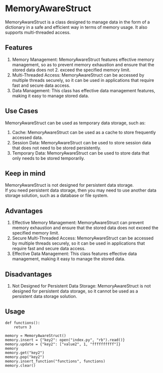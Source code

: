 # MemoryAwareStruct
MemoryAwareStruct is a class designed to manage data in the form of a dictionary in a safe and efficient way in terms of memory usage. It also supports multi-threaded access.

## Features

1. Memory Management: MemoryAwareStruct features effective memory management, so as to prevent memory exhaustion and ensure that the stored data does not 2. exceed the specified memory limit.
3. Multi-Threaded Access: MemoryAwareStruct can be accessed by multiple threads securely, so it can be used in applications that require fast and secure data access.
4. Data Management: This class has effective data management features, making it easy to manage stored data.

## Use Cases

MemoryAwareStruct can be used as temporary data storage, such as:

1. Cache: MemoryAwareStruct can be used as a cache to store frequently accessed data.
2. Session Data: MemoryAwareStruct can be used to store session data that does not need to be stored persistently.
3. Temporary Data: MemoryAwareStruct can be used to store data that only needs to be stored temporarily.

## Keep in mind

MemoryAwareStruct is not designed for persistent data storage.   
If you need persistent data storage, then you may need to use another data storage solution, such as a database or file system.

## Advantages

1. Effective Memory Management: MemoryAwareStruct can prevent memory exhaustion and ensure that the stored data does not exceed the specified memory limit.
2. Secure Multi-Threaded Access: MemoryAwareStruct can be accessed by multiple threads securely, so it can be used in applications that require fast and secure data access.
3. Effective Data Management: This class features effective data management, making it easy to manage the stored data.

## Disadvantages

1. Not Designed for Persistent Data Storage: MemoryAwareStruct is not designed for persistent data storage, so it cannot be used as a persistent data storage solution.

## Usage

```
def functions():
    return 3

memory = MemoryAwareStruct()
memory.insert = {"key2": open("index.py", "rb").read()}
memory.update = {"key2": ["value2", 1, "ffffffffff"]}
memory
memory.get("key2")
memory.pop("key2")
memory.insert_function("functions", functions)
memory.clear()
```

